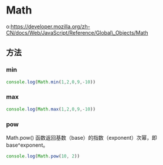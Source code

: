 # Math

o:https://developer.mozilla.org/zh-CN/docs/Web/JavaScript/Reference/Global\_Objects/Math

## 方法

### min

```javaScript
console.log(Math.min(1,2,0,9,-10))
```

### max

```javaScript
console.log(Math.max(1,2,0,9,-10))
```

### pow

Math.pow() 函数返回基数（base）的指数（exponent）次幂，即 base^exponent。

```javaScript
console.log(Math.pow(10, 2))
```